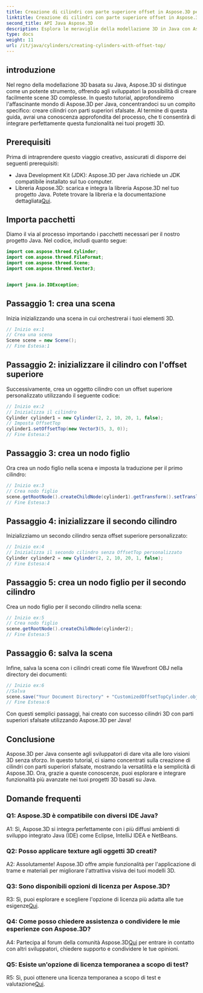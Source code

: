```yaml
---
title: Creazione di cilindri con parte superiore offset in Aspose.3D per Java
linktitle: Creazione di cilindri con parte superiore offset in Aspose.3D per Java
second_title: API Java Aspose.3D
description: Esplora le meraviglie della modellazione 3D in Java con Aspose.3D. Impara a creare cilindri accattivanti con piani sfalsati senza sforzo.
type: docs
weight: 11
url: /it/java/cylinders/creating-cylinders-with-offset-top/
---
```

## introduzione

Nel regno della modellazione 3D basata su Java, Aspose.3D si distingue come un potente strumento, offrendo agli sviluppatori la possibilità di creare facilmente scene 3D complesse. In questo tutorial, approfondiremo l'affascinante mondo di Aspose.3D per Java, concentrandoci su un compito specifico: creare cilindri con parti superiori sfalsate. Al termine di questa guida, avrai una conoscenza approfondita del processo, che ti consentirà di integrare perfettamente questa funzionalità nei tuoi progetti 3D.

## Prerequisiti

Prima di intraprendere questo viaggio creativo, assicurati di disporre dei seguenti prerequisiti:

- Java Development Kit (JDK): Aspose.3D per Java richiede un JDK compatibile installato sul tuo computer.
-  Libreria Aspose.3D: scarica e integra la libreria Aspose.3D nel tuo progetto Java. Potete trovare la libreria e la documentazione dettagliata[Qui](https://releases.aspose.com/3d/java/).

## Importa pacchetti

Diamo il via al processo importando i pacchetti necessari per il nostro progetto Java. Nel codice, includi quanto segue:

```java
import com.aspose.threed.Cylinder;
import com.aspose.threed.FileFormat;
import com.aspose.threed.Scene;
import com.aspose.threed.Vector3;


import java.io.IOException;
```

## Passaggio 1: crea una scena

Inizia inizializzando una scena in cui orchestrerai i tuoi elementi 3D.

```java
// Inizio ex:1
// Crea una scena
Scene scene = new Scene();
// Fine Estesa:1
```

## Passaggio 2: inizializzare il cilindro con l'offset superiore

Successivamente, crea un oggetto cilindro con un offset superiore personalizzato utilizzando il seguente codice:

```java
// Inizio ex:2
// Inizializza il cilindro
Cylinder cylinder1 = new Cylinder(2, 2, 10, 20, 1, false);
// Imposta OffsetTop
cylinder1.setOffsetTop(new Vector3(5, 3, 0));
// Fine Estesa:2
```

## Passaggio 3: crea un nodo figlio

Ora crea un nodo figlio nella scena e imposta la traduzione per il primo cilindro:

```java
// Inizio ex:3
// Crea nodo figlio
scene.getRootNode().createChildNode(cylinder1).getTransform().setTranslation(10, 0, 0);
// Fine Estesa:3
```

## Passaggio 4: inizializzare il secondo cilindro

Inizializziamo un secondo cilindro senza offset superiore personalizzato:

```java
// Inizio ex:4
// Inizializza il secondo cilindro senza OffsetTop personalizzato
Cylinder cylinder2 = new Cylinder(2, 2, 10, 20, 1, false);
// Fine Estesa:4
```

## Passaggio 5: crea un nodo figlio per il secondo cilindro

Crea un nodo figlio per il secondo cilindro nella scena:

```java
// Inizio ex:5
// Crea nodo figlio
scene.getRootNode().createChildNode(cylinder2);
// Fine Estesa:5
```

## Passaggio 6: salva la scena

Infine, salva la scena con i cilindri creati come file Wavefront OBJ nella directory dei documenti:

```java
// Inizio ex:6
//Salva
scene.save("Your Document Directory" + "CustomizedOffsetTopCylinder.obj", FileFormat.WAVEFRONTOBJ);
// Fine Estesa:6
```

Con questi semplici passaggi, hai creato con successo cilindri 3D con parti superiori sfalsate utilizzando Aspose.3D per Java!

## Conclusione

Aspose.3D per Java consente agli sviluppatori di dare vita alle loro visioni 3D senza sforzo. In questo tutorial, ci siamo concentrati sulla creazione di cilindri con parti superiori sfalsate, mostrando la versatilità e la semplicità di Aspose.3D. Ora, grazie a queste conoscenze, puoi esplorare e integrare funzionalità più avanzate nei tuoi progetti 3D basati su Java.

## Domande frequenti

### Q1: Aspose.3D è compatibile con diversi IDE Java?

A1: Sì, Aspose.3D si integra perfettamente con i più diffusi ambienti di sviluppo integrato Java (IDE) come Eclipse, IntelliJ IDEA e NetBeans.

### Q2: Posso applicare texture agli oggetti 3D creati?

A2: Assolutamente! Aspose.3D offre ampie funzionalità per l'applicazione di trame e materiali per migliorare l'attrattiva visiva dei tuoi modelli 3D.

### Q3: Sono disponibili opzioni di licenza per Aspose.3D?

R3: Sì, puoi esplorare e scegliere l'opzione di licenza più adatta alle tue esigenze[Qui](https://purchase.aspose.com/buy).

### Q4: Come posso chiedere assistenza o condividere le mie esperienze con Aspose.3D?

 A4: Partecipa al forum della comunità Aspose.3D[Qui](https://forum.aspose.com/c/3d/18) per entrare in contatto con altri sviluppatori, chiedere supporto e condividere le tue opinioni.

### Q5: Esiste un'opzione di licenza temporanea a scopo di test?

 R5: Sì, puoi ottenere una licenza temporanea a scopo di test e valutazione[Qui](https://purchase.aspose.com/temporary-license/).